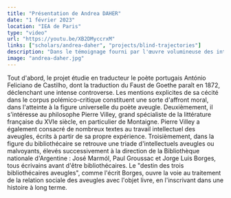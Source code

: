 ```yaml
---
title: "Présentation de Andrea DAHER"
date: "1 février 2023"
location: "IEA de Paris"
type: "video"
url: "https://youtu.be/XB2DMyccrxM"
links: ["scholars/andrea-daher", "projects/blind-trajectories"]
description: "Dans le témoignage fourni par l'œuvre volumineuse des intellectuels aveugles du XIXe et du XXe siècle, ce projet de recherche entend rendre compte des modalités spécifiques des processus intellectuels dans des circonstances où l'oralité gouverne la constitution de l'habitus lettré, permettant la construction des figures du traducteur, du philosophe et du bibliothécaire aveugles dans leur dimension historique et sociologique."
image: "andrea-daher.jpg"
---
```


Tout d'abord, le projet étudie en traducteur le poète portugais António Feliciano de Castilho, dont la traduction du Faust de Goethe paraît en 1872, déclenchant une intense controverse. Les mentions explicites de sa cécité dans le corpus polémico-critique constituent une sorte d'affront moral, dans l'atteinte à la figure universelle du poète aveugle.
Deuxièmement, il s'intéresse au philosophe Pierre Villey, grand spécialiste de la littérature française du XVIe siècle, en particulier de Montaigne. Pierre Villey a également consacré de nombreux textes au travail intellectuel des aveugles, écrits à partir de sa propre expérience.
Troisièmement, dans la figure du bibliothécaire se retrouve une triade d'intellectuels aveugles ou malvoyants, élevés successivement à la direction de la Bibliothèque nationale d'Argentine : José Marmól, Paul Groussac et Jorge Luis Borges, tous écrivains avant d'être bibliothécaires. Le "destin des trois bibliothécaires aveugles", comme l'écrit Borges, ouvre la voie au traitement de la relation sociale des aveugles avec l'objet livre, en l'inscrivant dans une histoire à long terme.
